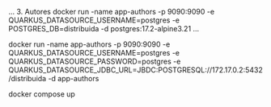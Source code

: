...
3. Autores
docker run -name app-authors -p 9090:9090 -e QUARKUS_DATASOURCE_USERNAME=postgres -e POSTGRES_DB=distribuida -d postgres:17.2-alpine3.21
...
 

docker run -name app-authors -p 9090:9090 -e QUARKUS_DATASOURCE_USERNAME=postgres -e QUARKUS_DATASOURCE_PASSWORD=postgres -e QUARKUS_DATASOURCE_JDBC_URL=JBDC:POSTGRESQL://172.17.0.2:5432/distribuida -d app-authors


docker compose up